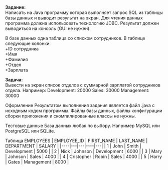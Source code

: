 **Задание:**  
Написать на Java программу которая выполняет запрос SQL из таблицы базы данных и выводит результат на экран.
Для чтения данных программа должна использовать технологию JDBC.
Результат должен выводиться на консоль (GUI не нужен).

В базе данных одна таблица со списком сотрудников. В таблице следующие колонки:  
+ID сотрудника  
+Имя  
+Фамилия  
+Отдел  
+Зарплата

**Задача:**  
Вывести на экран список отделов с суммарной зарплатой сотрудников отдела. Например:
Development: 20000
Sales: 30000
Management: 30000

Оформление
Результатом выполнения задания является файл .java с исходным кодом программы.
Файлы базы данных, файлы конфигурации сборки приложения и скомпилированные классы не нужны.

Тестовые данные
База данных любая по выбору. Например MySQL или PostgreSQL или SQLite.

Таблица EMPLOYEES
| EMPLOYEE_ID |	FIRST_NAME | LAST_NAME | DEPARTMENT |	SALARY |
|----|---|---|----|---|
| 1 |	John | Smith | Development | 5000 |
| 2 |	Nick | Johnson | Development | 6000 |
| 3 |	Mary | Johnson | Sales | 4000 |
| 4 | Cristopher | Robin | Sales | 4000 |
| 5 |	Harry |	Gates |	Management | 8000 |
